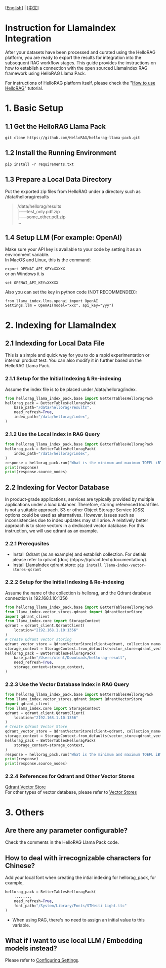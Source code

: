 [[English](https://github.com/HelloRAG/hellorag-llama-pack)] |  [[中文](https://github.com/HelloRAG/hellorag-llama-pack/blob/main/README_CN.md)]
# Instruction for LlamaIndex Integration

After your datasets have been processed and curated using the HelloRAG platform, you are ready to export the results for integration into the subsequent RAG workflow stages. This guide provides the instructions on how to establish a connection with the open sourced LlamaIndex RAG framework using HelloRAG Llama Pack. 

For instructions of HelloRAG platform itself, please check the "[How to use HelloRAG](https://hellorag.ai/tutorial)" tutorial.

# 1. Basic Setup
## 1.1 Get the HelloRAG Llama Pack
```git clone https://github.com/HelloRAG/hellorag-llama-pack.git```

## 1.2 Install the Running Environment
```pip install -r requirements.txt  ```

## 1.3 Prepare a Local Data Directory
Put the exported zip files from HelloRAG under a directory such as /data/hellorag/results 
>/data/hellorag/results  
> ├──test_only.pdf.zip  
> ├──some_other.pdf.zip  
> ...

## 1.4 Setup LLM (For example: OpenAI)
Make sure your API key is available to your code by setting it as an environment variable.   
In MacOS and Linux, this is the command:

```export OPENAI_API_KEY=XXXXX```  
or on Windows it is

```set OPENAI_API_KEY=XXXXX```

Also you can set the key in python code (NOT RECOMMENDED):


```
from llama_index.llms.openai import OpenAI
Settings.llm = OpenAI(model="xxx", api_key="yyy")
```

# 2. Indexing for LlamaIndex

## 2.1 Indexding for Local Data File

This is a simple and quick way for you to do a rapid experimentation or internal product test. You can also modify it in further based on the HelloRAG Llama Pack. 

### 2.1.1 Setup for the Initial Indexing & Re-indexing

Assume the index file is to be placed under /data/hellorag/index.
```python
from hellorag_llama_index_pack.base import BetterTablesHelloragPack
hellorag_pack = BetterTablesHelloragPack(
    base_path="/data/hellorag/results",
    need_refresh=True,
    index_path="/data/hellorag/index",
)
```

### 2.1.2 Use the Local Index in RAG Query 

```python
from hellorag_llama_index_pack.base import BetterTablesHelloragPack
hellorag_pack = BetterTablesHelloragPack(
    index_path="/data/hellorag/index",
)
response = hellorag_pack.run("What is the minimum and maximum TOEFL iBT score range for the Advanced level in the Speaking section? ")
print(response)
print(response.source_nodes)
```

## 2.2 Indexing for Vector Database

In product-grade applications, services are typically provided by multiple applications under a load balancer. Therefore, storing referenced local files is not a suitable approach. S3 or other Object Storage Service (OSS) options could be used as alternatives. However, issues such as inconsistencies due to index updates may still arise. A relatively better approach is to store vectors in a dedicated vector database. For this instruction, we will use qdrant as an example.

### 2.2.1 Prerequsites
* Install Qdrant (as an example) and establish collection. For detials please refer to qdrant [doc] (htpps://qdrant.tech/documentation/). 
* Install LlamaIndex qdrant store: ```pip install llama-index-vector-stores-qdrant```

### 2.2.2 Setup for the Initial Indexing & Re-indexing

Assume the name of the collection is hellorag, and the Qdrant database connection is 192.168.1.10:1356 
```python
from hellorag_llama_index_pack.base import BetterTablesHelloragPack
from llama_index.vector_stores.qdrant import QdrantVectorStore
import qdrant_client
from llama_index.core import StorageContext
qdrant = qdrant_client.QdrantClient(
    location="2192.168.1.10:1356"
)
# Create Qdrant vector storing
qdrant_vector_store = QdrantVectorStore(client=qdrant, collection_name="hellorag")
storage_context = StorageContext.from_defaults(vector_store=qdrant_vector_store)
hellorag_pack = BetterTablesHelloragPack(
    base_path="/Users/xlent/Downloads/hellorag-result",
    need_refresh=True,
    storage_context=storage_context,
)
```
### 2.2.3 Use the Vector Database Index in RAG Query 
```python
from hellorag_llama_index_pack.base import BetterTablesHelloragPack
from llama_index.vector_stores.qdrant import QdrantVectorStore
import qdrant_client
from llama_index.core import StorageContext
qdrant = qdrant_client.QdrantClient(
    location="2192.168.1.10:1356"
)
# Create Qdrant Vector Store
qdrant_vector_store = QdrantVectorStore(client=qdrant, collection_name="hellorag")
storage_context = StorageContext.from_defaults(vector_store=qdrant_vector_store)
hellorag_pack = BetterTablesHelloragPack(
    storage_context=storage_context,
)
response = hellorag_pack.run("What is the minimum and maximum TOEFL iBT score range for the Advanced level in the Speaking section? ")
print(response)
print(response.source_nodes)
```

### 2.2.4 References for Qdrant and Other Vector Stores

[Qdrant Vector Store](https://docs.llamaindex.ai/en/stable/examples/vector_stores/QdrantIndexDemo.html)  
For other types of vector database, please refer to [Vector Stores](https://docs.llamaindex.ai/en/stable/module_guides/storing/vector_stores.html)

# 3. Others
## Are there any parameter configurable? 
Check the comments in the HelloRAG Llama Pack code.  

## How to deal with irrecognizable characters for Chinese?
Add your local font when creating the intial indexing for hellorag_pack, for example,  
```python
hellorag_pack = BetterTablesHelloragPack(
    .......,
    need_refresh=True,
    font_path="/System/Library/Fonts/STHeiti Light.ttc"
)
```
* When using RAG, there's no need to assign an initial value to this variable.

## What if I want to use local LLM / Embedding models instead?
Please refer to [Configuring Settings](https://docs.llamaindex.ai/en/stable/module_guides/supporting_modules/settings.html).
